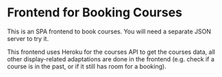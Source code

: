 # Frontend for Booking Courses
This is an SPA frontend to book courses. You will need a separate JSON server to try it.

This frontend uses Heroku for the courses API to get the courses data, all other display-related adaptations are done in the frontend (e.g. check if a course is in the past, or if it still has room for a booking).
